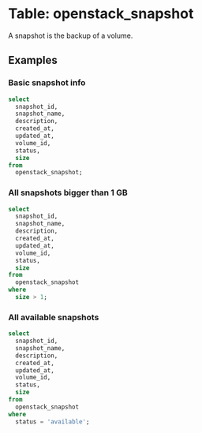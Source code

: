 # Table: openstack_snapshot

A snapshot is the backup of a volume.

## Examples

### Basic snapshot info

```sql
select
  snapshot_id,
  snapshot_name,
  description,
  created_at,
  updated_at,
  volume_id,
  status,
  size
from
  openstack_snapshot;
```

### All snapshots bigger than 1 GB

```sql
select
  snapshot_id,
  snapshot_name,
  description,
  created_at,
  updated_at,
  volume_id,
  status,
  size
from
  openstack_snapshot
where
  size > 1;
```

### All available snapshots

```sql
select
  snapshot_id,
  snapshot_name,
  description,
  created_at,
  updated_at,
  volume_id,
  status,
  size
from
  openstack_snapshot
where
  status = 'available';
```
